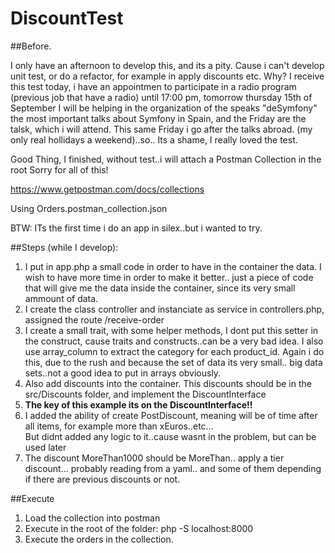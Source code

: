 # DiscountTest

##Before.

I only have an afternoon to develop this, and its a pity.
Cause i can't develop unit test, or do a refactor, for example in apply discounts etc.
Why?
I receive this test today, i have an appointmen to participate in a radio program (previous job that have a radio)
until 17:00 pm, tomorrow thursday 15th of September I will be helping in the organization of the speaks "deSymfony"
the most important talks about Symfony in Spain, and the Friday are the talsk, which i will attend.
This same Friday i go after the talks abroad. (my only real hollidays a weekend)..so.. 
Its a shame, I really loved the test.


Good Thing, I finished, without test..i will attach a Postman Collection in the root
Sorry for all of this!

https://www.getpostman.com/docs/collections

Using Orders.postman_collection.json

BTW: ITs the first time i do an app in silex..but i wanted to try.


##Steps (while I develop):

1. I put in app.php a small code in order to have in the container the data. I wish to have more time
in order to make it better.. just a piece of code that will give me the data inside the container, since its very small
ammount of data.
2. I create the class controller and instanciate as service in controllers.php, assigned the route /receive-order
3. I create a small trait, with some helper methods, I dont put this setter in the construct, cause traits and constructs..can be a 
 very bad idea. I also use array_column to extract the category for each product_id. Again i do this, due to the rush
 and because the set of data its very small.. big data sets..not a good idea to put in arrays obviously.
4. Also add discounts into the container. This discounts should be in the src/Discounts folder, and implement the DiscountInterface
5. **The key of this example its on the DiscountInterface!!**
6. I added the ability of create PostDiscount, meaning will be of time after all items, for example more than xEuros..etc...  
   But didnt added any logic to it..cause wasnt in the problem, but can be used later
7. The discount MoreThan1000 should be MoreThan.. apply a tier discount... probably reading from a yaml.. and some of them depending
   if there are previous discounts or not.
   

 
##Execute
1. Load the collection into postman
2. Execute in the root of the folder: php -S localhost:8000
3. Execute the orders in the collection.



